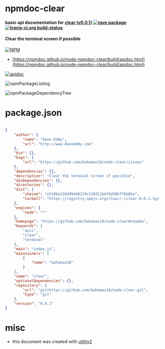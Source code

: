 # npmdoc-clear

#### basic api documentation for  [clear (v0.0.1)](https://github.com/bahamas10/node-clear#readme)  [![npm package](https://img.shields.io/npm/v/npmdoc-clear.svg?style=flat-square)](https://www.npmjs.org/package/npmdoc-clear) [![travis-ci.org build-status](https://api.travis-ci.org/npmdoc/node-npmdoc-clear.svg)](https://travis-ci.org/npmdoc/node-npmdoc-clear)

#### Clear the terminal screen if possible

[![NPM](https://nodei.co/npm/clear.png?downloads=true&downloadRank=true&stars=true)](https://www.npmjs.com/package/clear)

- [https://npmdoc.github.io/node-npmdoc-clear/build/apidoc.html](https://npmdoc.github.io/node-npmdoc-clear/build/apidoc.html)

[![apidoc](https://npmdoc.github.io/node-npmdoc-clear/build/screenCapture.buildCi.browser.%252Ftmp%252Fbuild%252Fapidoc.html.png)](https://npmdoc.github.io/node-npmdoc-clear/build/apidoc.html)

![npmPackageListing](https://npmdoc.github.io/node-npmdoc-clear/build/screenCapture.npmPackageListing.svg)

![npmPackageDependencyTree](https://npmdoc.github.io/node-npmdoc-clear/build/screenCapture.npmPackageDependencyTree.svg)



# package.json

```json

{
    "author": {
        "name": "Dave Eddy",
        "url": "http://www.daveeddy.com"
    },
    "bin": {},
    "bugs": {
        "url": "https://github.com/bahamas10/node-clear/issues"
    },
    "dependencies": {},
    "description": "Clear the terminal screen if possible",
    "devDependencies": {},
    "directories": {},
    "dist": {
        "shasum": "e5186e229d99448179c130311b6f9d30bff6b0ba",
        "tarball": "https://registry.npmjs.org/clear/-/clear-0.0.1.tgz"
    },
    "engines": {
        "node": "*"
    },
    "homepage": "https://github.com/bahamas10/node-clear#readme",
    "keywords": [
        "ansi",
        "clear",
        "terminal"
    ],
    "main": "index.js",
    "maintainers": [
        {
            "name": "bahamas10"
        }
    ],
    "name": "clear",
    "optionalDependencies": {},
    "repository": {
        "url": "git+https://github.com/bahamas10/node-clear.git",
        "type": "git"
    },
    "version": "0.0.1"
}
```



# misc
- this document was created with [utility2](https://github.com/kaizhu256/node-utility2)
